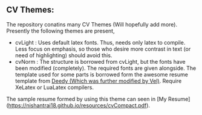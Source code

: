 CV Themes:
----------

The repository conatins many CV Themes (Will hopefully add more). Presently the following themes are present,
-	cvLight : Uses default latex fonts. Thus, needs only latex to compile. Less focus on emphasis, so those who desire more contrast in text (or need of highlighting) should avoid this.
-	cvNorm : The structure is borrowed from cvLight, but the fonts have been modified (completely). The required fonts are given alongside. The template used for some parts is borrowed form the awesome resume template from [Deedy (Which was further modified by Vel)](http://www.latextemplates.com/template/deedy-resume-cv). Require XeLatex or LuaLatex compilers.

The sample resume formed by using this theme can seen in [My Resume] (https://nishantrai18.github.io/resources/cvCompact.pdf).

